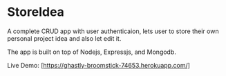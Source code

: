 # StoreIdea

A complete CRUD app with user authenticaion, lets user to 
store their own personal project idea and also let edit it.

The app is built on top of Nodejs, Expressjs, and Mongodb.

Live Demo: [https://ghastly-broomstick-74653.herokuapp.com/]

